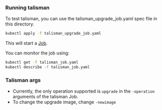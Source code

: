 ### Running talisman

To test talisman, you can use the talisman_upgrade_job.yaml spec file in this directory.

```bash
kubectl apply -f talisman_upgrade_job.yaml
```

This will start a [Job](https://kubernetes.io/docs/concepts/workloads/controllers/jobs-run-to-completion/).

You can monitor the job using:

```bash
kubectl get -f talisman_job.yaml
kubectl describe -f talisman_job.yaml
```

### Talisman args

- Currently, the only operation supported is `upgrade` in the `-operation` arguments of the talisman Job.
- To change the upgrade image, change `-newimage`
